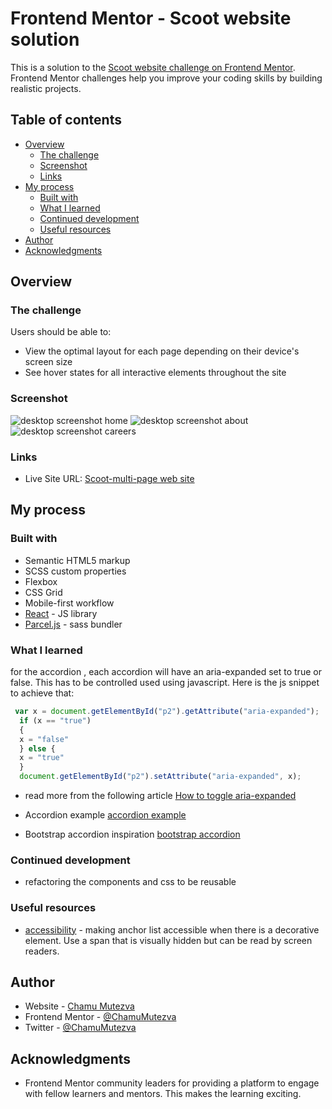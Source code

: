 # Frontend Mentor - Scoot website solution

This is a solution to the [Scoot website challenge on Frontend Mentor](https://www.frontendmentor.io/challenges/scoot-multipage-website-N76alNPRJ). Frontend Mentor challenges help you improve your coding skills by building realistic projects.

## Table of contents

- [Overview](#overview)
  - [The challenge](#the-challenge)
  - [Screenshot](#screenshot)
  - [Links](#links)
- [My process](#my-process)
  - [Built with](#built-with)
  - [What I learned](#what-i-learned)
  - [Continued development](#continued-development)
  - [Useful resources](#useful-resources)
- [Author](#author)
- [Acknowledgments](#acknowledgments)

## Overview

### The challenge

Users should be able to:

- View the optimal layout for each page depending on their device's screen size
- See hover states for all interactive elements throughout the site

### Screenshot

![desktop screenshot home](./src/assets/home.png)
![desktop screenshot about](./src/assets/about.png)
![desktop screenshot careers](./src/assets/careers.png)

### Links

- Live Site URL: [Scoot-multi-page web site](https://scoot-multi-page.netlify.app)

## My process

### Built with

- Semantic HTML5 markup
- SCSS custom properties
- Flexbox
- CSS Grid
- Mobile-first workflow
- [React](https://reactjs.org/) - JS library
- [Parcel.js](https://parceljs.org/) - sass bundler

### What I learned

for the accordion , each accordion will have an aria-expanded set to true or false. This has to be controlled used using javascript. Here is the js snippet to achieve that:

```javascript
 var x = document.getElementById("p2").getAttribute("aria-expanded"); 
  if (x == "true") 
  {
  x = "false"
  } else {
  x = "true"
  }
  document.getElementById("p2").setAttribute("aria-expanded", x);
```

- read more from the following article [How to toggle aria-expanded](http://www.davidmacd.com/blog/toggle-aria-expanded-javascript.html)

- Accordion example [accordion example](https://www.w3.org/TR/wai-aria-practices-1.1/examples/accordion/accordion.html)

- Bootstrap accordion inspiration [bootstrap accordion](https://getbootstrap.com/docs/5.0/components/accordion/)

### Continued development

- refactoring the components and css to be reusable

### Useful resources

- [accessibility](https://a11y-101.com/development/icons-and-links) - making anchor list accessible when there is a decorative element. Use a span that is visually hidden but can be read by screen readers.

## Author

- Website - [Chamu Mutezva](https://github.com/ChamuMutezva)
- Frontend Mentor - [@ChamuMutezva](https://www.frontendmentor.io/profile/ChamuMutezva)
- Twitter - [@ChamuMutezva](https://twitter.com/ChamuMutezva)

## Acknowledgments

- Frontend Mentor community leaders for providing a platform to engage with fellow learners and mentors. This makes the learning exciting.
